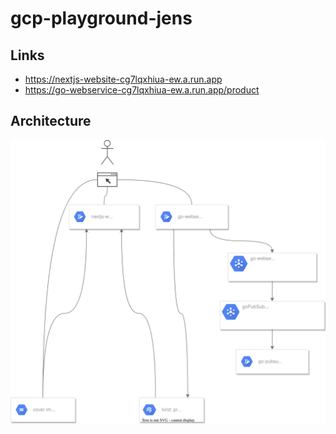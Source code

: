 # gcp-playground-jens

## Links

- https://nextjs-website-cg7lqxhiua-ew.a.run.app
- https://go-webservice-cg7lqxhiua-ew.a.run.app/product

## Architecture

![Architecture diagram](architecture.drawio.svg)
